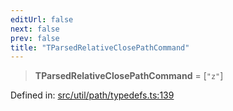 ```yaml
---
editUrl: false
next: false
prev: false
title: "TParsedRelativeClosePathCommand"
---
```


> **TParsedRelativeClosePathCommand** = \[`"z"`\]

Defined in: [src/util/path/typedefs.ts:139](https://github.com/fabricjs/fabric.js/blob/9a792f4b7b8031f02ec7ea4ce8c99f810e45cfec/src/util/path/typedefs.ts#L139)

